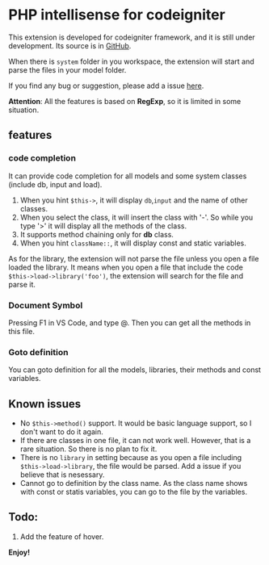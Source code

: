 # PHP intellisense for codeigniter

This extension is developed for codeigniter framework, and it is still under development. Its source is in [GitHub](https://github.com/smallp/vscode-info-collector).

When there is `system` folder in you workspace, the extension will start and parse the files in your model folder.

If you find any bug or suggestion, please add a issue [here](https://github.com/smallp/vscode-ci/issues).

**Attention**: All the features is based on **RegExp**, so it is limited in some situation.

## features

### code completion

It can provide code completion for all models and some system classes (include db, input and load).

1. When you hint `$this->`, it will display `db`,`input` and the name of other classes.
2. When you select the class, it will insert the class with '-'. So while you type '>' it will display all the methods of the class.
3. It supports method chaining only for **db** class.
4. When you hint `className::`, it will display const and static variables.

As for the library, the extension will not parse the file unless you open a file loaded the library. It means when you open a file that include the code `$this->load->library('foo')`, the extension will search for the file and parse it.

### Document Symbol

Pressing F1 in VS Code, and type @. Then you can get all the methods in this file.

### Goto definition

You can goto definition for all the models, libraries, their methods and const variables.

## Known issues
* No `$this->method()` support. It would be basic language support, so I don't want to do it again.
* If there are classes in one file, it can not work well. However, that is a rare situation. So there is no plan to fix it.
* There is no `library` in setting because as you open a file including `$this->load->library`, the file would be parsed. Add a issue if you believe that is nesessary.
* Cannot go to definition by the class name. As the class name shows with const or statis variables, you can go to the file by the variables.

## Todo:
1. Add the feature of hover.

**Enjoy!**

